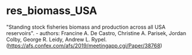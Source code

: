 # res_biomass_USA
"Standing stock fisheries biomass and production across all USA reservoirs". - authors: Francine A. De Castro, Christine A. Parisek, Jordan Colby, George R. Leidy, Andrew L. Rypel. (https://afs.confex.com/afs/2019/meetingapp.cgi/Paper/38768)
